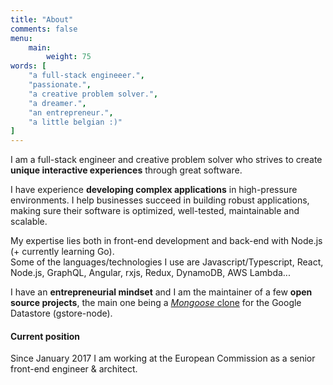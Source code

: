 ```yaml
---
title: "About"
comments: false
menu:
    main:
        weight: 75
words: [
    "a full-stack engineeer.",
    "passionate.",
    "a creative problem solver.",
    "a dreamer.",
    "an entrepreneur.",
    "a little belgian :)"
]
---
```


I am a full-stack engineer and creative problem solver who strives to create **unique interactive experiences** through great software.

I have experience **developing complex applications** in high-pressure environments. I help businesses succeed in building robust applications, making sure their software is optimized, well-tested, maintainable and scalable.

My expertise lies both in front-end development and back-end with Node.js (+ currently learning Go).  
Some of the languages/technologies I use are Javascript/Typescript, React, Node.js, GraphQL, Angular, rxjs, Redux, DynamoDB, AWS Lambda...

I have an **entrepreneurial mindset** and I am the maintainer of a few **open source projects**, the main one being a [_Mongoose_ clone](https://github.com/sebelga/gstore-node) for the Google Datastore (gstore-node).

#### Current position

Since January 2017 I am working at the European Commission as a senior front-end engineer & architect.
